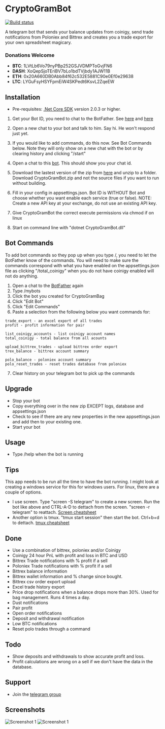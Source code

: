 # CryptoGramBot

[![Build status](https://ci.appveyor.com/api/projects/status/64877qbjrmvirbar/branch/master?svg=true)](https://ci.appveyor.com/project/mehtadone/telecoinigy/branch/master)

A telegram bot that sends your balance updates from coinigy, send trade notifications from Poloniex and Bittrex and creates you a trade export for your own spreadsheet magicary.

### Donations Welcome
* **BTC**: 1LVtLb6Vo79nyPBp252GSJVDMPToGvjFN6
* **DASH**: XoQepSjoTEriBV7bLo1bdTVjbdy1AJW11B
* **ETH**: 0x20A660DB0Abb84f62c532E5881C90e0Ef0e29638
* **LTC**: LYGuFsyHSYFpmEiW4SKPedt6KsvL2ZqeEW

## Installation
* Pre-requisites:
[.Net Core SDK](https://www.microsoft.com/net/core#windowscmd) version 2.0.3 or higher. 

1. Get your Bot ID, you need to chat to the BotFather. See [here](https://core.telegram.org/bots#3-how-do-i-create-a-bot) and [here](https://core.telegram.org/bots#6-botfather) 
2. Open a new chat to your bot and talk to him. Say hi. He won't respond just yet. 

3. If you would like to add commands, do this now. See Bot Commands below. Note they will only show on a new chat with the bot or by clearing history and clicking "/start"
4. Open a chat to this [bot](https://t.me/MyTelegramID_bot). This should show you your chat id.
5. Download the lastest version of the zip from [here](https://github.com/mehtadone/CryptoGramBot/releases) and unzip to a folder. Download CryptoGramBot.zip and not the source files if you want to run without building. 
6. Fill in your config in appsettings.json. Bot ID is WITHOUT Bot and choose whether you want enable each service (true or false).  NOTE: Create a new API key at your exchange, do not use an existing API key.
7. Give CryptoGramBot the correct execute permissions via chmod if on linux
8. Start on command line with "dotnet CryptoGramBot.dll"

## Bot Commands
To add bot commands so they pop up when you type /, you need to let the BotFather know of the commands. You will need to make sure the commands correspond with what you have enabled on the appsettings.json file as clicking "/total_coinigy" when you do not have coinigy enabled will not do anything. 

1. Open a chat to the [BotFather](https://telegram.me/botfather) again
2. Type /mybots
3. Click the bot you created for CryptoGramBag
4. Click "Edit Bot"
5. Click "Edit Commands"
6. Paste a selection from the following below you want commands for: 

```
trade_export - an excel export of all trades
profit - profit information for pair

list_coinigy_accounts - list coinigy account names
total_coinigy - total balance from all acounts

upload_bittrex_trades - upload bittrex order export
trex_balance - bittrex account summary

polo_balance - poloniex account summary
polo_reset_trades - reset trades database from poloniex

```
7. Clear history on your telegram bot to pick up the commands

## Upgrade
* Stop your bot
* Copy everything over in the new zip EXCEPT logs, database and appsettings.json
* Check to see if there are any new properties in the new appsettings.json and add then to your existing one. 
* Start your bot

## Usage
* Type /help when the bot is running

## Tips

This app needs to be run all the time to have the bot running. I might look at creating a windows service for this for windows users. For linux, there are a couple of options. 

* I use screen. Type "screen -S telegram" to create a new screen. Run the bot like above and CTRL-A-D to dettach from the screen. "screen -r telegram" to reattach. [Screen cheatsheet](http://aperiodic.net/screen/quick_reference)
* Another option is tmux. "tmux start session" then start the bot. Ctrl+b+d to dettach. [tmux cheatsheet](http://www.dayid.org/comp/tm.html)

## Done
* Use a combination of bittrex, poloniex and/or Coinigy
* Coinigy 24 hour PnL with profit and loss in BTC and USD
* Bittrex Trade notifications with % profit if a sell 
* Poloniex Trade notifications with % profit if a sell
* Bittrex balance information
* Bittrex wallet information and % change since bought.
* Bittrex csv order export upload
* Excel trade history export
* Price drop notifications when a balance drops more than 30%. Used for bag management. Runs 4 times a day.
* Dust notifications
* Pair profit 
* Open order notifications
* Deposit and withdrawal notification
* Low BTC notifications
* Reset polo trades through a command

## Todo
* Show deposits and withdrawals to show accurate profit and loss. 
* Profit calculations are wrong on a sell if we don't have the data in the database. 

## Support
* Join the [telegram group](https://t.me/joinchat/AYGQfg7ZauzhAxe5QyU4Tg)

## Screenshots

![Screenshot 1](https://github.com/mehtadone/CryptoGramBot/blob/master/CryptoGramBot/images/screenshot.png?raw=true)
![Screenshot 1](https://github.com/mehtadone/CryptoGramBot/blob/master/CryptoGramBot/images/screenshot-1.png?raw=true)
